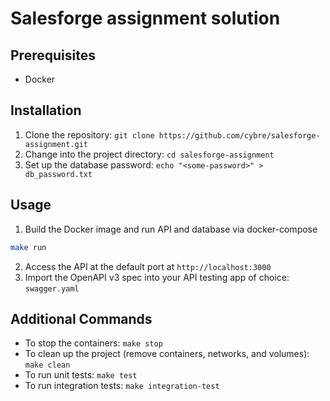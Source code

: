 # Salesforge assignment solution

## Prerequisites
- Docker

## Installation
1. Clone the repository: `git clone https://github.com/cybre/salesforge-assignment.git`
2. Change into the project directory: `cd salesforge-assignment`
3. Set up the database password: `echo "<some-password>" > db_password.txt` 

## Usage
1. Build the Docker image and run API and database via docker-compose
```bash
make run
```

2. Access the API at the default port at `http://localhost:3000`
3. Import the OpenAPI v3 spec into your API testing app of choice: `swagger.yaml`

## Additional Commands
- To stop the containers: `make stop`
- To clean up the project (remove containers, networks, and volumes): `make clean`
- To run unit tests: `make test`
- To run integration tests: `make integration-test`